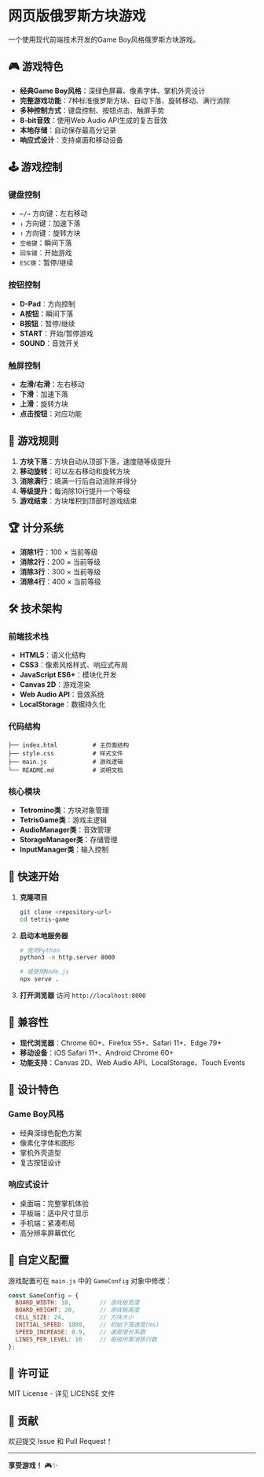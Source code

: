 # 网页版俄罗斯方块游戏

一个使用现代前端技术开发的Game Boy风格俄罗斯方块游戏。

## 🎮 游戏特色

- **经典Game Boy风格**：深绿色屏幕、像素字体、掌机外壳设计
- **完整游戏功能**：7种标准俄罗斯方块、自动下落、旋转移动、满行消除
- **多种控制方式**：键盘控制、按钮点击、触屏手势
- **8-bit音效**：使用Web Audio API生成的复古音效
- **本地存储**：自动保存最高分记录
- **响应式设计**：支持桌面和移动设备

## 🕹️ 游戏控制

### 键盘控制
- `←/→` 方向键：左右移动
- `↓` 方向键：加速下落
- `↑` 方向键：旋转方块
- `空格键`：瞬间下落
- `回车键`：开始游戏
- `ESC键`：暂停/继续

### 按钮控制
- **D-Pad**：方向控制
- **A按钮**：瞬间下落
- **B按钮**：暂停/继续
- **START**：开始/暂停游戏
- **SOUND**：音效开关

### 触屏控制
- **左滑/右滑**：左右移动
- **下滑**：加速下落
- **上滑**：旋转方块
- **点击按钮**：对应功能

## 🎯 游戏规则

1. **方块下落**：方块自动从顶部下落，速度随等级提升
2. **移动旋转**：可以左右移动和旋转方块
3. **消除满行**：填满一行后自动消除并得分
4. **等级提升**：每消除10行提升一个等级
5. **游戏结束**：方块堆积到顶部时游戏结束

## 🏆 计分系统

- **消除1行**：100 × 当前等级
- **消除2行**：200 × 当前等级
- **消除3行**：300 × 当前等级
- **消除4行**：400 × 当前等级

## 🛠️ 技术架构

### 前端技术栈
- **HTML5**：语义化结构
- **CSS3**：像素风格样式、响应式布局
- **JavaScript ES6+**：模块化开发
- **Canvas 2D**：游戏渲染
- **Web Audio API**：音效系统
- **LocalStorage**：数据持久化

### 代码结构
```
├── index.html          # 主页面结构
├── style.css           # 样式文件
├── main.js             # 游戏逻辑
└── README.md           # 说明文档
```

### 核心模块
- **Tetromino类**：方块对象管理
- **TetrisGame类**：游戏主逻辑
- **AudioManager类**：音效管理
- **StorageManager类**：存储管理
- **InputManager类**：输入控制

## 🚀 快速开始

1. **克隆项目**
   ```bash
   git clone <repository-url>
   cd tetris-game
   ```

2. **启动本地服务器**
   ```bash
   # 使用Python
   python3 -m http.server 8000
   
   # 或使用Node.js
   npx serve .
   ```

3. **打开浏览器**
   访问 `http://localhost:8000`

## 📱 兼容性

- **现代浏览器**：Chrome 60+、Firefox 55+、Safari 11+、Edge 79+
- **移动设备**：iOS Safari 11+、Android Chrome 60+
- **功能支持**：Canvas 2D、Web Audio API、LocalStorage、Touch Events

## 🎨 设计特色

### Game Boy风格
- 经典深绿色配色方案
- 像素化字体和图形
- 掌机外壳造型
- 复古按钮设计

### 响应式设计
- 桌面端：完整掌机体验
- 平板端：适中尺寸显示
- 手机端：紧凑布局
- 高分辨率屏幕优化

## 🔧 自定义配置

游戏配置可在 `main.js` 中的 `GameConfig` 对象中修改：

```javascript
const GameConfig = {
  BOARD_WIDTH: 10,        // 游戏板宽度
  BOARD_HEIGHT: 20,       // 游戏板高度
  CELL_SIZE: 24,          // 方块大小
  INITIAL_SPEED: 1000,    // 初始下落速度(ms)
  SPEED_INCREASE: 0.9,    // 速度增长系数
  LINES_PER_LEVEL: 10     // 每级所需消除行数
};
```

## 📄 许可证

MIT License - 详见 LICENSE 文件

## 🤝 贡献

欢迎提交 Issue 和 Pull Request！

---

**享受游戏！** 🎮✨
